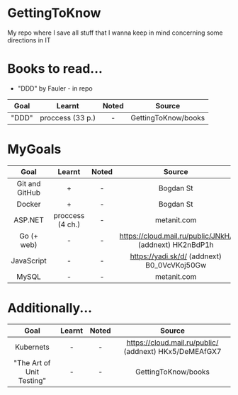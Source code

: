 # GettingToKnow
My repo where I save all stuff that I wanna keep in mind concerning some directions in IT

# Books to read...

- "DDD" by Fauler - in repo

| Goal | Learnt    | Noted    | Source    |
| :---:   | :---: | :---: | :---: |
| "DDD" | proccess (33 p.)   | -   | GettingToKnow/books    |

# MyGoals

| Goal | Learnt    | Noted    | Source    |
| :---:   | :---: | :---: | :---: |
| Git and GitHub | +   | -   | Bogdan St   |
| Docker | +   | -   | Bogdan St   |
| ASP.NET | proccess (4 ch.)   | -   | metanit.com   |
| Go (+ web) | -   | -   | https://cloud.mail.ru/public/JNkH/  (addnext) HK2nBdP1h   |
| JavaScript | -   | -   | https://yadi.sk/d/ (addnext) B0_0VcVKoj50Gw   |
| MySQL | -   | -   | metanit.com   |

# Additionally...

| Goal | Learnt    | Noted    | Source    |
| :---:   | :---: | :---: | :---: |
| Kubernets | -   | -   | https://cloud.mail.ru/public/  (addnext) HKx5/DeMEAfGX7   |
| "The Art of Unit Testing" | -   | -   | GettingToKnow/books   |

